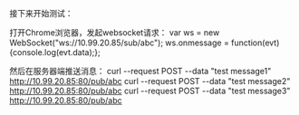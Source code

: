 接下来开始测试：

打开Chrome浏览器，发起websocket请求：
var ws = new WebSocket("ws://10.99.20.85/sub/abc");
ws.onmessage = function(evt){console.log(evt.data);};

然后在服务器端推送消息：
curl --request POST --data "test message1" http://10.99.20.85:80/pub/abc
curl --request POST --data "test message2" http://10.99.20.85:80/pub/abc
curl --request POST --data "test message3" http://10.99.20.85:80/pub/abc

